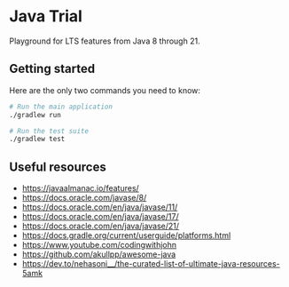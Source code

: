 # Java Trial

Playground for LTS features from Java 8 through 21.

## Getting started

Here are the only two commands you need to know:

```bash
# Run the main application
./gradlew run

# Run the test suite
./gradlew test
```

## Useful resources

- <https://javaalmanac.io/features/>
- <https://docs.oracle.com/javase/8/>
- <https://docs.oracle.com/en/java/javase/11/>
- <https://docs.oracle.com/en/java/javase/17/>
- <https://docs.oracle.com/en/java/javase/21/>
- <https://docs.gradle.org/current/userguide/platforms.html>
- <https://www.youtube.com/codingwithjohn>
- <https://github.com/akullpp/awesome-java>
- <https://dev.to/nehasoni__/the-curated-list-of-ultimate-java-resources-5amk>
